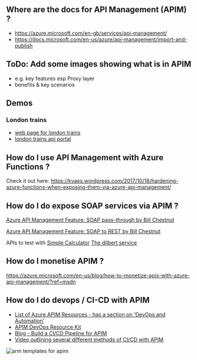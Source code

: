 ## Where are the docs for API Management (APIM)  ?

- https://azure.microsoft.com/en-gb/services/api-management/
- https://docs.microsoft.com/en-us/azure/api-management/import-and-publish

## ToDo: Add some images showing what is in APIM
- e.g. key features esp Proxy layer
- benefits & key scenarios

## Demos

### London trains
- [web page for london trains](https://tfl.gov.uk)
- [london trains api portal](https://api-portal.tfl.gov.uk/)



## How do I use API Management with Azure Functions ? 

Check it out here:  https://kvaes.wordpress.com/2017/10/18/hardening-azure-functions-when-exposing-them-via-azure-api-management/

## How do I do expose SOAP services via APIM ?

[Azure API Management Feature: SOAP pass-through by Bill Chestnut](https://www.biztalkbill.com/2018/08/01/azure-api-management-feature-soap-pass/)

[Azure API Management Feature: SOAP to REST by Bill Chestnut](https://www.biztalkbill.com/2018/08/06/azure-api-management-feature-soap-rest/)

APIs to test with
[Simple Calculator](http://www.dneonline.com/calculator.asmx?op=Add)
[The dilbert service](http://www.gcomputer.net/webservices/dilbert.asmx)

## How do I monetise APIM ? 
https://azure.microsoft.com/en-us/blog/how-to-monetize-apis-with-azure-api-management/?ref=msdn

## How do I do devops / CI-CD with APIM

- [List of Azure APIM Resources - has a section on 'DevOps and Automation'](https://azure.github.io/api-management-resources/) 
- [APIM DevOps Resource Kit](https://github.com/Azure/azure-api-management-devops-resource-kit) 
- [Blog - Build a CI/CD Pipeline for APIM](https://azure.microsoft.com/en-au/blog/build-a-ci-cd-pipeline-for-api-management/) 
- [Video outlining several different methods of CI/CD with APIM](https://vimeo.com/318813322 ) 


![arm templates for apim](https://azurecomcdn.azureedge.net/mediahandler/acomblog/media/Default/blog/3be93f4e-acea-4771-a62a-f452b79a3fa5.png)
